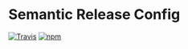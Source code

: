 # Semantic Release Config

[![Travis](https://img.shields.io/travis/com/eliasnorrby/semantic-release-config?style=for-the-badge)](https://travis-ci.com/eliasnorrby/semantic-release-config)
[![npm](https://img.shields.io/npm/v/@eliasnorrby/semantic-release-config?style=for-the-badge)](https://www.npmjs.com/package/@eliasnorrby/semantic-release-config)

<!-- Flat icons -->
<!-- ![Travis (.com)](https://img.shields.io/travis/com/eliasnorrby/semantic-release-config) -->
<!-- [![Build Status](https://travis-ci.com/eliasnorrby/semantic-release-config.svg?branch=master)](https://travis-ci.com/eliasnorrby/semantic-release-config) -->
<!-- [![npm (scoped)](https://img.shields.io/npm/v/@eliasnorrby/semantic-release-config)](https://www.npmjs.com/package/@eliasnorrby/semantic-release-config) -->

